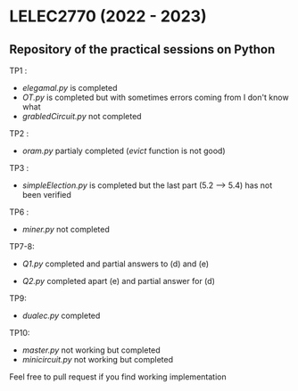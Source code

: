 # LELEC2770 (2022 - 2023)
## Repository of the practical sessions on Python
TP1 :  

* _elegamal.py_ is completed
* _OT.py_ is completed but with sometimes errors coming from I don't know what
* _grabledCircuit.py_ not completed

TP2 : 

* _oram.py_ partialy completed (*evict* function is not good)

TP3 : 

* _simpleElection.py_ is completed but the last part (5.2 --> 5.4) has not been verified

TP6 : 

* _miner.py_ not completed 

TP7-8:

* _Q1.py_ completed and partial answers to (d) and (e)

* _Q2.py_ completed apart (e) and partial answer for (d)

TP9: 

* _dualec.py_ completed 

TP10:

* _master.py_ not working but completed
* _minicircuit.py_ not working but completed

Feel free to pull request if you find working implementation 
